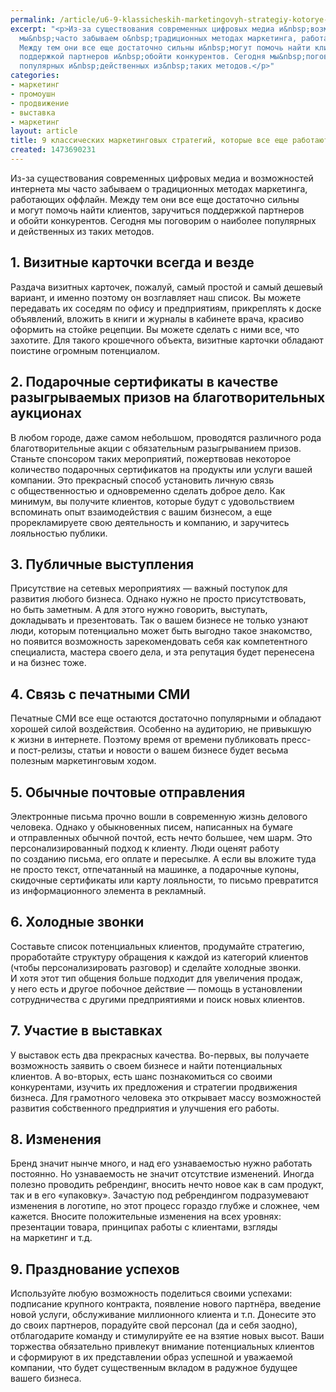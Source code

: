 ```yaml
---
permalink: /article/u6-9-klassicheskih-marketingovyh-strategiy-kotorye-vse-eshche-rabotayut
excerpt: "<p>Из-за существования современных цифровых медиа и&nbsp;возможностей интернета
  мы&nbsp;часто забываем о&nbsp;традиционных методах маркетинга, работающих оффлайн.
  Между тем они все еще достаточно сильны и&nbsp;могут помочь найти клиентов, заручиться
  поддержкой партнеров и&nbsp;обойти конкурентов. Сегодня мы&nbsp;поговорим о&nbsp;наиболее
  популярных и&nbsp;действенных из&nbsp;таких методов.</p>"
categories:
- маркетинг
- промоушн
- продвижение
- выставка
- маркетинг
layout: article
title: 9 классических маркетинговых стратегий, которые все еще работают
created: 1473690231
---
```

Из-за существования современных цифровых медиа и возможностей интернета мы часто забываем о традиционных методах маркетинга, работающих оффлайн. Между тем они все еще достаточно сильны и могут помочь найти клиентов, заручиться поддержкой партнеров и обойти конкурентов. Сегодня мы поговорим о наиболее популярных и действенных из таких методов.

## 1. Визитные карточки всегда и везде ##

Раздача визитных карточек, пожалуй, самый простой и самый дешевый вариант, и именно поэтому он возглавляет наш список. Вы можете передавать их соседям по офису и предприятиям, прикреплять к доске объявлений, вложить в книги и журналы в кабинете врача, красиво оформить на стойке рецепции. Вы можете сделать с ними все, что захотите. Для такого крошечного объекта, визитные карточки обладают поистине огромным потенциалом.

## 2. Подарочные сертификаты в качестве разыгрываемых призов на благотворительных аукционах ##

В любом городе, даже самом небольшом, проводятся различного рода благотворительные акции с обязательным разыгрыванием призов. Станьте спонсором таких мероприятий, пожертвовав некоторое количество подарочных сертификатов на продукты или услуги вашей компании. Это прекрасный способ установить личную связь с общественностью и одновременно сделать доброе дело. Как минимум, вы получите клиентов, которые будут с удовольствием вспоминать опыт взаимодействия с вашим бизнесом, а еще прорекламируете свою деятельность и компанию, и заручитесь лояльностью публики.

## 3. Публичные выступления ##

Присутствие на сетевых мероприятиях — важный поступок для развития любого бизнеса. Однако нужно не просто присутствовать, но быть заметным. А для этого нужно говорить, выступать, докладывать и презентовать. Так о вашем бизнесе не только узнают люди, которым потенциально может быть выгодно такое знакомство, но появится возможность зарекомендовать себя как компетентного специалиста, мастера своего дела, и эта репутация будет перенесена и на бизнес тоже.

## 4. Связь с печатными СМИ ##

Печатные СМИ все еще остаются достаточно популярными и обладают хорошей силой воздействия. Особенно на аудиторию, не привыкшую к жизни в интернете. Поэтому время от времени публиковать пресс- и пост-релизы, статьи и новости о вашем бизнесе будет весьма полезным маркетинговым ходом.

## 5. Обычные почтовые отправления ##

Электронные письма прочно вошли в современную жизнь делового человека. Однако у обыкновенных писем, написанных на бумаге и отправленных обычной почтой, есть нечто большее, чем шарм. Это персонализированный подход к клиенту. Люди оценят работу по созданию письма, его оплате и пересылке. А если вы вложите туда не просто текст, отпечатанный на машинке, а подарочные купоны, скидочные сертификаты или карту лояльности, то письмо превратится из информационного элемента в рекламный.

## 6. Холодные звонки ##

Составьте список потенциальных клиентов, продумайте стратегию, проработайте структуру обращения к каждой из категорий клиентов (чтобы персонализировать разговор) и сделайте холодные звонки. И хотя этот тип общения больше подходит для увеличения продаж, у него есть и другое побочное действие — помощь в установлении сотрудничества с другими предприятиями и поиск новых клиентов.

## 7. Участие в выставках ##

У выставок есть два прекрасных качества. Во-первых, вы получаете возможность заявить о своем бизнесе и найти потенциальных клиентов. А во-вторых, есть шанс познакомиться со своими конкурентами, изучить их предложения и стратегии продвижения бизнеса. Для грамотного человека это открывает массу возможностей развития собственного предприятия и улучшения его работы.

## 8. Изменения ##

Бренд значит нынче много, и над его узнаваемостью нужно работать постоянно. Но узнаваемость не значит отсутствие изменений. Иногда полезно проводить ребрендинг, вносить нечто новое как в сам продукт, так и в его «упаковку». Зачастую под ребрендингом подразумевают изменения в логотипе, но этот процесс гораздо глубже и сложнее, чем кажется. Вносите положительные изменения на всех уровнях: презентации товара, принципах работы с клиентами, взгляды на маркетинг и т.д.

## 9. Празднование успехов ##

Используйте любую возможность поделиться своими успехами: подписание крупного контракта, появление нового партнёра, введение новой услуги, обслуживание миллионного клиента и т.п. Донесите это до своих партнеров, порадуйте свой персонал (да и себя заодно), отблагодарите команду и стимулируйте ее на взятие новых высот. Ваши торжества обязательно привлекут внимание потенциальных клиентов и сформируют в их представлении образ успешной и уважаемой компании, что будет существенным вкладом в радужное будущее вашего бизнеса.
